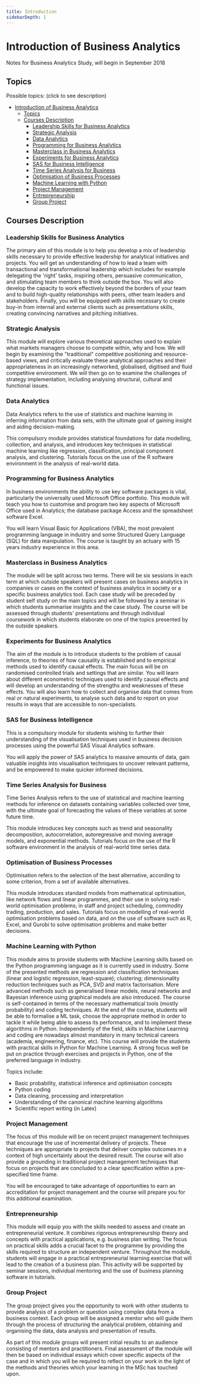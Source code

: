 ```yaml
---
title: Introduction
sidebarDepth: 1
---
```


# Introduction of Business Analytics

Notes for Business Analytics Study, will begin in September 2018

## Topics

Possible topics: (click to see description)

- [Introduction of Business Analytics](#introduction-of-business-analytics)
    - [Topics](#topics)
    - [Courses Description](#courses-description)
        - [Leadership Skills for Business Analytics](#leadership-skills-for-business-analytics)
        - [Strategic Analysis](#strategic-analysis)
        - [Data Analytics](#data-analytics)
        - [Programming for Business Analytics](#programming-for-business-analytics)
        - [Masterclass in Business Analytics](#masterclass-in-business-analytics)
        - [Experiments for Business Analytics](#experiments-for-business-analytics)
        - [SAS for Business Intelligence](#sas-for-business-intelligence)
        - [Time Series Analysis for Business](#time-series-analysis-for-business)
        - [Optimisation of Business Processes](#optimisation-of-business-processes)
        - [Machine Learning with Python](#machine-learning-with-python)
        - [Project Management](#project-management)
        - [Entrepreneurship](#entrepreneurship)
        - [Group Project](#group-project)

## Courses Description

### Leadership Skills for Business Analytics

The primary aim of this module is to help you develop a mix of leadership skills necessary to provide effective leadership for analytical initiatives and projects. You will get an understanding of how to lead a team with transactional and transformational leadership which includes for example delegating the 'right' tasks, inspiring others, persuasive communication, and stimulating team members to think outside the box. You will also develop the capacity to work effectively beyond the borders of your team and to build high-quality relationships with peers, other team leaders and stakeholders. Finally, you will be equipped with skills necessary to create buy-in from internal and external clients such as presentations skills, creating convincing narratives and pitching initiatives.

### Strategic Analysis

This module will explore various theoretical approaches used to explain what markets managers choose to compete within, why and how. We will begin by examining the "traditional" competitive positioning and resource-based views, and critically evaluate these analytical approaches and their appropriateness in an increasingly networked, globalised, digitised and fluid competitive environment. We will then go on to examine the challenges of strategy implementation, including analysing structural, cultural and functional issues.

### Data Analytics

Data Analytics refers to the use of statistics and machine learning in inferring information from data sets, with the ultimate goal of gaining insight and aiding decision-making.

This compulsory module provides statistical foundations for data modelling, collection, and analysis, and introduces key techniques in statistical machine learning like regression, classification, principal component analysis, and clustering. Tutorials focus on the use of the R software environment in the analysis of real-world data.

### Programming for Business Analytics

In business environments the ability to use key software packages is vital, particularly the universally used Microsoft Office portfolio. This module will teach you how to customise and program two key aspects of Microsoft Office used in Analytics; the database package Access and the spreadsheet software Excel.

You will learn Visual Basic for Applications (VBA), the most prevalent programming language in industry and some Structured Query Language (SQL) for data manipulation. The course is taught by an actuary with 15 years industry experience in this area.

### Masterclass in Business Analytics

The module will be split across two terms. There will be six sessions in each term at which outside speakers will present cases on business analytics in companies or cases on the context of business analytics in society or a specific business analytics tool. Each case study will be preceded by student self study on the main topics and will be followed by a seminar in which students summarise insights and the case study. The course will be assessed through students' presentations and through individual coursework in which students elaborate on one of the topics presented by the outside speakers.

### Experiments for Business Analytics

The aim of the module is to introduce students to the problem of causal inference, to theories of how causality is established and to empirical methods used to identify causal effects. The main focus will be on randomised controlled trials and settings that are similar. You will learn about different econometric techniques used to identify causal effects and will develop an understanding of the strengths and weaknesses of these effects. You will also learn how to collect and organise data that comes from real or natural experiments, to analyse such data and to report on your results in ways that are accessible to non-specialists.

### SAS for Business Intelligence

This is a compulsory module for students wishing to further their understanding of the visualisation techniques used in business decision processes using the powerful SAS Visual Analytics software.

You will apply the power of SAS analytics to massive amounts of data, gain valuable insights into visualisation techniques to uncover relevant patterns, and be empowered to make quicker informed decisions.

### Time Series Analysis for Business

Time Series Analysis refers to the use of statistical and machine learning methods for inference on datasets containing variables collected over time, with the ultimate goal of forecasting the values of these variables at some future time.

This module introduces key concepts such as trend and seasonality decomposition, autocorrelation, autoregressive and moving average models, and exponential methods. Tutorials focus on the use of the R software environment in the analysis of real-world time series data.

### Optimisation of Business Processes

Optimisation refers to the selection of the best alternative, according to some criterion, from a set of available alternatives.

This module introduces standard models from mathematical optimisation, like network flows and linear programmes, and their use in solving real-world optimisation problems; in staff and project scheduling, commodity trading, production, and sales. Tutorials focus on modelling of real-world optimisation problems based on data, and on the use of software such as R, Excel, and Gurobi to solve optimisation problems and make better decisions.

### Machine Learning with Python

This module aims to provide students with Machine Learning skills based on the Python programming language as it is currently used in industry. Some of the presented methods are regression and classification techniques (linear and logistic regression, least-square); clustering; dimensionality reduction techniques such as PCA, SVD and matrix factorisation. More advanced methods such as generalised linear models, neural networks and Bayesian inference using graphical models are also introduced. The course is self-contained in terms of the necessary mathematical tools (mostly probability) and coding techniques. At the end of the course, students will be able to formalise a ML task, choose the appropriate method in order to tackle it while being able to assess its performance, and to implement these algorithms in Python. Independently of the field, skills in Machine Learning and coding are nowadays almost mandatory in many technical careers (academia, engineering, finance, etc). This course will provide the students with practical skills in Python for Machine Learning. A strong focus well be put on practice through exercises and projects in Python, one of the preferred language in industry.

Topics include:

- Basic probability, statistical inference and optimisation concepts
- Python coding
- Data cleaning, processing and interpretation
- Understanding of the canonical machine learning algorithms
- Scientific report writing (in Latex)

### Project Management

The focus of this module will be on recent project management techniques that encourage the use of incremental delivery of projects. These techniques are appropriate to projects that deliver complex outcomes in a context of high uncertainty about the desired result. The course will also provide a grounding in traditional project management techniques that focus on projects that are concluded to a clear specification within a pre-specified time frame.

You will be encouraged to take advantage of opportunities to earn an accreditation for project management and the course will prepare you for this additional examination.

### Entrepreneurship

This module will equip you with the skills needed to assess and create an entrepreneurial venture. It combines rigorous entrepreneurship theory and concepts with practical applications, e.g. business plan writing. The focus on practical skills adds a crucial facet to the programme by providing the skills required to structure an independent venture. Throughout the module, students will engage in a practical entrepreneurial learning exercise that will lead to the creation of a business plan. This activity will be supported by seminar sessions, individual mentoring and the use of business planning software in tutorials.

### Group Project

The group project gives you the opportunity to work with other students to provide analysis of a problem or question using complex data from a business context. Each group will be assigned a mentor who will guide them through the process of structuring the analytical problem, obtaining and organising the data, data analysis and presentation of results.

As part of this module groups will present initial results to an audience consisting of mentors and practitioners. Final assessment of the module will then be based on individual essays which cover specific aspects of the case and in which you will be required to reflect on your work in the light of the methods and theories which your learning in the MSc has touched upon.
